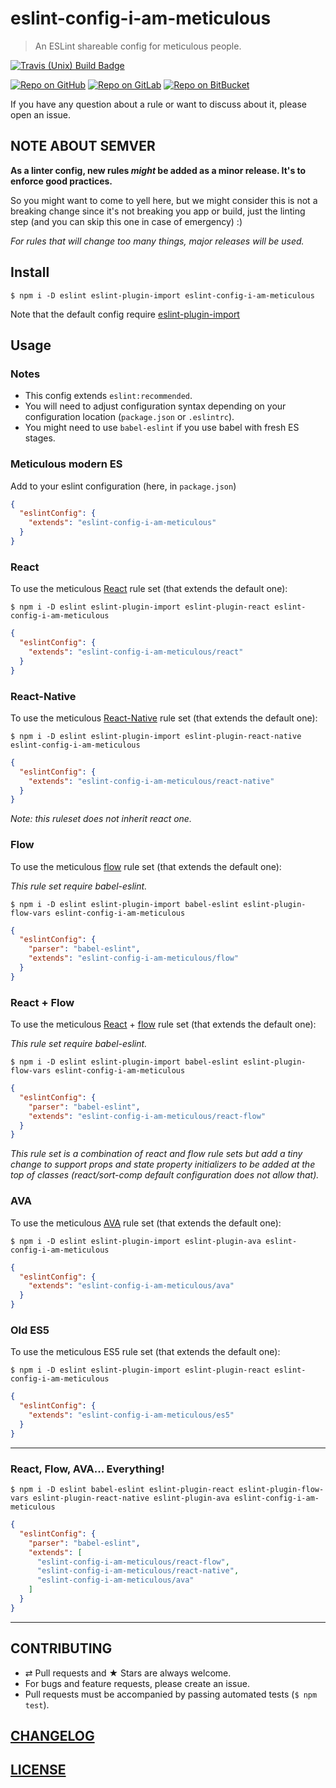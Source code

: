 # eslint-config-i-am-meticulous

> An ESLint shareable config for meticulous people.

[![Travis (Unix) Build Badge](https://img.shields.io/travis/MoOx/eslint-config-i-am-meticulous/master.svg?label=unix%20build)](https://travis-ci.org/MoOx/eslint-config-i-am-meticulous)

[![Repo on GitHub](https://img.shields.io/badge/repo-GitHub-3D76C2.svg)](https://github.com/MoOx/eslint-config-i-am-meticulous)
[![Repo on GitLab](https://img.shields.io/badge/repo-GitLab-6C488A.svg)](https://gitlab.com/MoOx/eslint-config-i-am-meticulous)
[![Repo on BitBucket](https://img.shields.io/badge/repo-BitBucket-1F5081.svg)](https://bitbucket.org/MoOx/eslint-config-i-am-meticulous)

If you have any question about a rule or want to discuss about it, please open an issue.

## NOTE ABOUT SEMVER

**As a linter config, new rules _might_ be added as a minor release.
It's to enforce good practices.**

So you might want to come to yell here, but we might consider this is not
a breaking change since it's not breaking you app or build,
just the linting step (and you can skip this one in case of emergency) :)

_For rules that will change too many things, major releases will be used._

## Install

```console
$ npm i -D eslint eslint-plugin-import eslint-config-i-am-meticulous
```

Note that the default config require
[eslint-plugin-import](https://github.com/benmosher/eslint-plugin-import)

## Usage

### Notes

- This config extends `eslint:recommended`.
- You will need to adjust configuration syntax depending on your configuration
  location (`package.json` or `.eslintrc`).
- You might need to use ``babel-eslint`` if you use babel with fresh ES stages.

### Meticulous modern ES

Add to your eslint configuration (here, in `package.json`)

```json
{
  "eslintConfig": {
    "extends": "eslint-config-i-am-meticulous"
  }
}
```

### React

To use the meticulous
[React](https://github.com/facebook/react)
rule set (that extends the default one):

```console
$ npm i -D eslint eslint-plugin-import eslint-plugin-react eslint-config-i-am-meticulous
```

```json
{
  "eslintConfig": {
    "extends": "eslint-config-i-am-meticulous/react"
  }
}
```

### React-Native

To use the meticulous
[React-Native](https://github.com/facebook/react-native)
rule set (that extends the default one):

```console
$ npm i -D eslint eslint-plugin-import eslint-plugin-react-native eslint-config-i-am-meticulous
```

```json
{
  "eslintConfig": {
    "extends": "eslint-config-i-am-meticulous/react-native"
  }
}
```

_Note: this ruleset does not inherit react one._

### Flow

To use the meticulous
[flow](https://github.com/facebook/react)
rule set (that extends the default one):

_This rule set require babel-eslint._

```console
$ npm i -D eslint eslint-plugin-import babel-eslint eslint-plugin-flow-vars eslint-config-i-am-meticulous
```

```json
{
  "eslintConfig": {
    "parser": "babel-eslint",
    "extends": "eslint-config-i-am-meticulous/flow"
  }
}
```

### React + Flow

To use the meticulous
[React](https://github.com/facebook/react)
+
[flow](https://github.com/facebook/react)
rule set (that extends the default one):

_This rule set require babel-eslint._

```console
$ npm i -D eslint eslint-plugin-import babel-eslint eslint-plugin-flow-vars eslint-config-i-am-meticulous
```

```json
{
  "eslintConfig": {
    "parser": "babel-eslint",
    "extends": "eslint-config-i-am-meticulous/react-flow"
  }
}
```

_This rule set is a combination of react and flow rule sets but add a tiny
change to support props and state property initializers to be added at the top
of classes (react/sort-comp default configuration does not allow that)._

### AVA

To use the meticulous
[AVA](https://github.com/sindresorhus/ava)
rule set (that extends the default one):

```console
$ npm i -D eslint eslint-plugin-import eslint-plugin-ava eslint-config-i-am-meticulous
```

```json
{
  "eslintConfig": {
    "extends": "eslint-config-i-am-meticulous/ava"
  }
}
```

### Old ES5

To use the meticulous ES5 rule set (that extends the default one):

```console
$ npm i -D eslint eslint-plugin-import eslint-plugin-react eslint-config-i-am-meticulous
```

```json
{
  "eslintConfig": {
    "extends": "eslint-config-i-am-meticulous/es5"
  }
}
```

---

### React, Flow, AVA... Everything!


```console
$ npm i -D eslint babel-eslint eslint-plugin-react eslint-plugin-flow-vars eslint-plugin-react-native eslint-plugin-ava eslint-config-i-am-meticulous
```

```json
{
  "eslintConfig": {
    "parser": "babel-eslint",
    "extends": [
      "eslint-config-i-am-meticulous/react-flow",
      "eslint-config-i-am-meticulous/react-native",
      "eslint-config-i-am-meticulous/ava"
    ]
  }
}
```

---

## CONTRIBUTING

* ⇄ Pull requests and ★ Stars are always welcome.
* For bugs and feature requests, please create an issue.
* Pull requests must be accompanied by passing automated tests (`$ npm test`).

## [CHANGELOG](CHANGELOG.md)

## [LICENSE](LICENSE)
